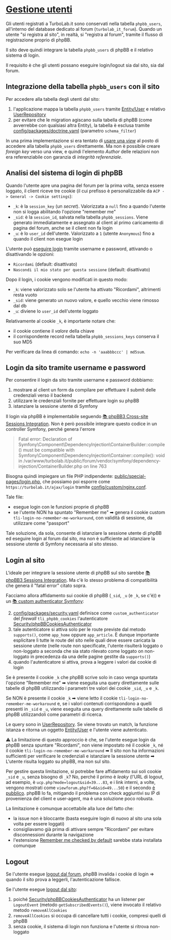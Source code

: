 # [Gestione utenti](https://github.com/TurboLabIt/TurboLab.it/blob/main/docs/users.md)

Gli utenti registrati a TurboLab.it sono conservati nella tabella `phpbb_users`, all'interno del database dedicato al forum (`turbolab_it_forum`). Quando un utente "si registra al sito", in realtà, si "registra al forum", tramite il flusso di registrazione proprio di phpBB.

Il sito deve quindi integrare la tabella `phpbb_users` di phpBB e il relativo sistema di login.

Il requisito è che gli utenti possano eseguire login/logout sia dal sito, sia dal forum.


## Integrazione della tabella `phpbb_users` con il sito

Per accedere alla tabella degli utenti dal sito:

1. l'applicazione mappa la tabella `phpbb_users` tramite [Entity/User](https://github.com/TurboLabIt/TurboLab.it/blob/main/src/Entity/PhpBB/User.php) e relativo [UserRepository](https://github.com/TurboLabIt/TurboLab.it/blob/main/src/Repository/PhpBB/UserRepository.php)
2. per evitare che le migration agiscano sulla tabella di phpBB (come avverrebbe con qualsiasi altra Entity), la tabella è esclusa tramite [config/packages/doctrine.yaml](https://github.com/TurboLabIt/TurboLab.it/blob/main/config/packages/doctrine.yaml) (parametro `schema_filter`)

In una prima implementazione si era tentato di [usare una *view*](https://github.com/TurboLabIt/TurboLab.it/commit/15d60324d2027e404dcbb102a876295f4b5bb74a#diff-9e8d1f28092b733b6d0067fdf5c74d12980ec1ba992f9cd74d3259980aba02d7) al posto di accedere alla tabella `phpbb_users` direttamente. Ma non è possibile creare *foreign key* verso una view, e quindi l'elemento *Author* delle relazioni non era referenziabile con garanzia di *integrità referenziale*.


## Analisi del sistema di login di phpBB

Quando l'utente apre una pagina del forum per la prima volta, senza essere loggato, il client riceve tre cookie (il cui prefisso è personalizzabile da `ACP -> General -> Cookie settings`):

- `_k`: è la `session_key` (un *secret*). Valorizzata a `null` fino a quando l'utente non si logga abilitando l'opzione "remember me"
- `_sid`: è la `session_id`, salvata nella tabella `phpbb_sessions`. Viene generato immediatamente e assegnato al client al primo caricamento di pagina del forum, anche se il client non fa login
- `_u`: è lo `user_id` dell'utente. Valorizzato a `1` (utente `Anonymous`) fino a quando il client non esegue login

L'utente può [eseguire login](https://turbolab.it/forum/ucp.php?mode=login) tramite username e password, attivando o disattivando le opzioni:

- `Ricordami` (default: disattivato)
- `Nascondi il mio stato per questa sessione` (default: disattivato)

Dopo il login, i cookie vengono modificati in questo modo:

- `_k`: viene valorizzato solo se l'utente ha attivato "Ricordami", altrimenti resta vuoto
- `_sid`: viene generato un nuovo valore, e quello vecchio viene rimosso dal db
- `_u`: diviene lo `user_id` dell'utente loggato

Relativamente al cookie `_k`, è importante notare che:

- il cookie contiene il *valore* della chiave
- il corrispondente record nella tabella `phpbb_sessions_keys` conserva il suo MD5

Per verificare da linea di comando: `echo -n 'aaabbbccc' | md5sum`.


## Login da sito tramite username e password

Per consentire il login da sito tramite username e password dobbiamo:

1. mostrare al client un form da compilare per effettuare il submit delle credenziali verso il backend
2. utilizzare le credenziali fornite per effettuare login su phpBB
3. istanziare la sessione utente di Symfony

Il login via phpBB è implementabile seguendo [📚 phpBB3 Cross-site Sessions Integration](https://www.phpbb.com/support/docs/en/3.0/kb/article/phpbb3-cross-site-sessions-integration/). Non è però possibile integrare questo codice in un controller Symfony, perché genera l'errore

> Fatal error: Declaration of Symfony\Component\DependencyInjection\ContainerBuilder::compile() must be compatible with Symfony\Component\DependencyInjection\Container::compile(): void in /var/www/turbolab.it/public/forum/vendor/symfony/dependency-injection/ContainerBuilder.php on line 763

Bisogna quindi impiegare un file PHP indipendente: [public/special-pages/login.php](https://github.com/TurboLabIt/TurboLab.it/blob/main/public/special-pages/login.php), che possiamo poi esporre come `https://turbolab.it/ajax/login` tramite [config/custom/nginx.conf](https://github.com/TurboLabIt/TurboLab.it/blob/main/config/custom/nginx.conf).

Tale file:

- esegue login con le funzioni proprie di phpBB
- se l'utente NON ha spuntato "Remember me" ➡ genera il cookie custom `tli-login-no-remember-me-workaround`, con validità di sessione, da utilizzare come "passport"

Tale soluzione, da sola, consente di istanziare la sessione utente di phpBB ed eseguire login al forum dal sito, ma non è sufficiente ad istanziare la sessione utente di Symfony necessaria al sito stesso.


## Login al sito

L'ideale per integrare la sessione utente di phpBB sul sito sarebbe [📚 phpBB3 Sessions Integration](https://www.phpbb.com/support/docs/en/3.0/kb/article/phpbb3-sessions-integration/). Ma c'è lo stesso problema di compatibilità che genera il "fatal error" citato sopra.

Facciamo allora affidamento sui cookie di phpBB (`_sid`, `_u` (e `_k`, se c'è)) e un [📚 custom authenticator Symfony](https://symfony.com/doc/current/security/custom_authenticator.html):

2. [config/packages/security.yaml](https://github.com/TurboLabIt/TurboLab.it/blob/main/config/packages/security.yaml) definisce come `custom_authenticator` del *firewall* `tli_phpbb_cookies` l'autenticatore [Security/phpBBCookiesAuthenticator](https://github.com/TurboLabIt/TurboLab.it/blob/main/src/Security/phpBBCookiesAuthenticator.php)
3. tale autenticatore si attiva solo per le route previste dal metodo `supports()`, come `app_home` oppure `app_article`. È dunque importante esplicitare lì tutte le route del sito nelle quali deve essere caricata la sessione utente (nelle route non specificate, l'utente risulterà loggato o non-loggato a seconda che sia stato rilevato come loggato on non-loggato in precedenza da una delle pagine gestite da `supports()`)
4. quando l'autenticatore si attiva, prova a leggere i valori dai cookie di login

Se è presente il cookie `_k` che phpBB scrive solo in caso venga spuntata l'opzione "Remember me" ➡ viene eseguita una query direttamente sulle tabelle di phpBB utilizzando i parametri tre valori dei cookie `_sid`, `_u` e `_k`.

Se NON è presente il cookie `_k` ➡ viene letto il cookie `tli-login-no-remember-me-workaround` e, se i valori contenuti corrispondono a quelli presenti in `_sid` e `_u`, viene eseguita una query direttamente sulle tabelle di phpBB utilizzandoli come parametri di ricerca.

Le query sono in [UserRepository](https://github.com/TurboLabIt/TurboLab.it/blob/main/src/Repository/UserRepository.php). Se viene trovato un match, la funzione istanza e ritorna un oggetto [Entity/User](https://github.com/TurboLabIt/TurboLab.it/blob/main/src/Entity/User.php) e l'utente viene autenticato.

⚠️ La limitazione di questo approccio è che, se l'utente esegue login da phpBB senza spuntare "Ricordami", non viene impostato né il cookie `_k`, né il cookie `tli-login-no-remember-me-workaround` ➡ Il sito non ha informazioni sufficienti per verificare le credenziali e istanziare la sessione utente ➡ L'utente risulta loggato su phpBB, ma non sul sito.

Per gestire questa limitazione, si potrebbe fare affidamento sui soli cookie `_sid` e `_u`, senza bisogno di `_k`? No, perché il primo è *leaky* (l'URL di logout, ad esempio, è `ucp.php?mode=logout&sid=39...83`, e i link interni, a volte, vengono mostrati come `viewforum.php?f=6&sid=49...50`) e il secondo [è pubblico](https://turbolab.it/forum/memberlist.php?mode=viewprofile&u=2). phpBB lo fa, mitigando il problema con check aggiuntivi su IP di provenienza del client e user-agent, ma è una soluzione poco robusta.

La limitazione è comunque accettabile alla luce del fatto che:

- la issue non è bloccante (basta eseguire login di nuovo al sito una sola volta per essere loggati)
- consigliavamo già prima di attivare sempre "Ricordami" per evitare disconnessioni durante la navigazione
- l'estensione [Remember me checked by default](https://www.phpbb.com/customise/db/extension/remember_me/) sarebbe stata installata comunque


## Logout

Se l'utente esegue [logout dal forum](https://turbolab.it/forum/ucp.php?mode=logout), phpBB invalida i cookie di login => quando il sito prova a leggerli, l'autenticazione fallisce.

Se l'utente esegue [logout dal sito](https://turbolab.it/logout):

1. poiché [Security/phpBBCookiesAuthenticator](https://github.com/TurboLabIt/TurboLab.it/blob/main/src/Security/phpBBCookiesAuthenticator.php) ha un listener per `LogoutEvent` (metodo `getSubscribedEvents()`), viene invocato il relativo metodo `removeAllCookies`
2. `removeAllCookies` si occupa di cancellare tutti i cookie, compresi quelli di phpBB
3. senza cookie, il sistema di login non funziona e l'utente si ritrova non-loggato
